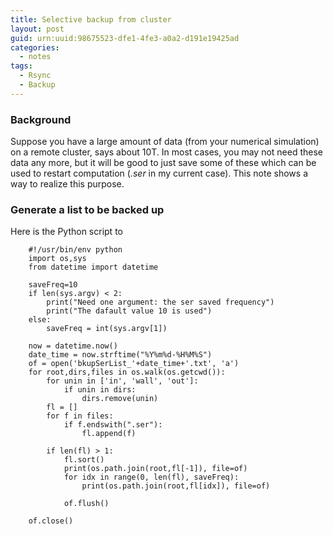 ```yaml
---
title: Selective backup from cluster
layout: post
guid: urn:uuid:98675523-dfe1-4fe3-a0a2-d191e19425ad
categories:
  - notes
tags:
  - Rsync
  - Backup
---
```


### Background
Suppose you have a large amount of data (from your numerical simulation) on a remote cluster, says about 10T. 
In most cases, you may not need these data any more, but it will be good to just save some of these which can be used to restart computation (_.ser_  in my current case).
This note shows a way to realize this purpose.

### Generate a list to be backed up
Here is the Python script to 
```
    #!/usr/bin/env python
    import os,sys 
    from datetime import datetime
    
    saveFreq=10
    if len(sys.argv) < 2:
        print("Need one argument: the ser saved frequency")
        print("The dafault value 10 is used")
    else:
        saveFreq = int(sys.argv[1])
    
    now = datetime.now()
    date_time = now.strftime("%Y%m%d-%H%M%S")
    of = open('bkupSerList_'+date_time+'.txt', 'a')
    for root,dirs,files in os.walk(os.getcwd()): 
        for unin in ['in', 'wall', 'out']:
            if unin in dirs:
                dirs.remove(unin)
        fl = []
        for f in files: 
            if f.endswith(".ser"):
                fl.append(f)
        
        if len(fl) > 1:
            fl.sort()
            print(os.path.join(root,fl[-1]), file=of)
            for idx in range(0, len(fl), saveFreq):
                print(os.path.join(root,fl[idx]), file=of)
    
            of.flush()
    
    of.close()
```
